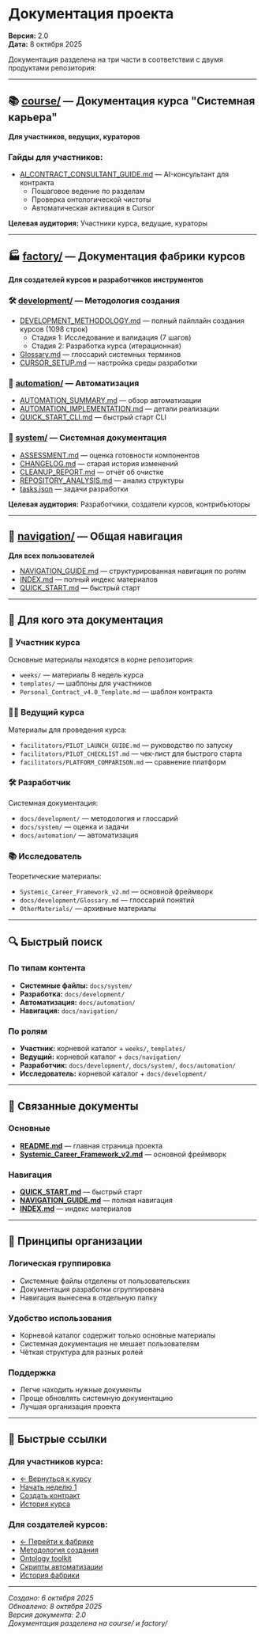 # Документация проекта

**Версия:** 2.0  
**Дата:** 8 октября 2025  

Документация разделена на три части в соответствии с двумя продуктами репозитория:

---

## 📚 [course/](course/) — Документация курса "Системная карьера"

**Для участников, ведущих, кураторов**

### Гайды для участников:
- [AI_CONTRACT_CONSULTANT_GUIDE.md](course/AI_CONTRACT_CONSULTANT_GUIDE.md) — AI-консультант для контракта
  - Пошаговое ведение по разделам
  - Проверка онтологической чистоты
  - Автоматическая активация в Cursor

**Целевая аудитория:** Участники курса, ведущие, кураторы

---

## 🏭 [factory/](factory/) — Документация фабрики курсов

**Для создателей курсов и разработчиков инструментов**

### 🛠️ [development/](factory/development/) — Методология создания
- [DEVELOPMENT_METHODOLOGY.md](factory/development/DEVELOPMENT_METHODOLOGY.md) — полный пайплайн создания курсов (1098 строк)
  - Стадия 1: Исследование и валидация (7 шагов)
  - Стадия 2: Разработка курса (итерационная)
- [Glossary.md](factory/development/Glossary.md) — глоссарий системных терминов
- [CURSOR_SETUP.md](factory/development/CURSOR_SETUP.md) — настройка среды разработки

### 🤖 [automation/](factory/automation/) — Автоматизация
- [AUTOMATION_SUMMARY.md](factory/automation/AUTOMATION_SUMMARY.md) — обзор автоматизации
- [AUTOMATION_IMPLEMENTATION.md](factory/automation/AUTOMATION_IMPLEMENTATION.md) — детали реализации
- [QUICK_START_CLI.md](factory/automation/QUICK_START_CLI.md) — быстрый старт CLI

### 🔧 [system/](factory/system/) — Системная документация
- [ASSESSMENT.md](factory/system/ASSESSMENT.md) — оценка готовности компонентов
- [CHANGELOG.md](factory/system/CHANGELOG.md) — старая история изменений
- [CLEANUP_REPORT.md](factory/system/CLEANUP_REPORT.md) — отчёт об очистке
- [REPOSITORY_ANALYSIS.md](factory/system/REPOSITORY_ANALYSIS.md) — анализ структуры
- [tasks.json](factory/system/tasks.json) — задачи разработки

**Целевая аудитория:** Разработчики, создатели курсов, контрибьюторы

---

## 🧭 [navigation/](navigation/) — Общая навигация

**Для всех пользователей**

- [NAVIGATION_GUIDE.md](navigation/NAVIGATION_GUIDE.md) — структурированная навигация по ролям
- [INDEX.md](navigation/INDEX.md) — полный индекс материалов
- [QUICK_START.md](navigation/QUICK_START.md) — быстрый старт

---

## 🎯 Для кого эта документация

### 👤 Участник курса
Основные материалы находятся в корне репозитория:
- `weeks/` — материалы 8 недель курса
- `templates/` — шаблоны для участников
- `Personal_Contract_v4.0_Template.md` — шаблон контракта

### 👨‍🏫 Ведущий курса
Материалы для проведения курса:
- `facilitators/PILOT_LAUNCH_GUIDE.md` — руководство по запуску
- `facilitators/PILOT_CHECKLIST.md` — чек-лист для быстрого старта
- `facilitators/PLATFORM_COMPARISON.md` — сравнение платформ

### 🛠️ Разработчик
Системная документация:
- `docs/development/` — методология и глоссарий
- `docs/system/` — оценка и задачи
- `docs/automation/` — автоматизация

### 📚 Исследователь
Теоретические материалы:
- `Systemic_Career_Framework_v2.md` — основной фреймворк
- `docs/development/Glossary.md` — глоссарий понятий
- `OtherMaterials/` — архивные материалы

---

## 🔍 Быстрый поиск

### По типам контента
- **Системные файлы:** `docs/system/`
- **Разработка:** `docs/development/`
- **Автоматизация:** `docs/automation/`
- **Навигация:** `docs/navigation/`

### По ролям
- **Участник:** корневой каталог + `weeks/`, `templates/`
- **Ведущий:** корневой каталог + `docs/navigation/`
- **Разработчик:** `docs/development/`, `docs/system/`, `docs/automation/`
- **Исследователь:** корневой каталог + `docs/development/`

---

## 📖 Связанные документы

### Основные
- **[README.md](../README.md)** — главная страница проекта
- **[Systemic_Career_Framework_v2.md](../Systemic_Career_Framework_v2.md)** — основной фреймворк

### Навигация
- **[QUICK_START.md](navigation/QUICK_START.md)** — быстрый старт
- **[NAVIGATION_GUIDE.md](navigation/NAVIGATION_GUIDE.md)** — полная навигация
- **[INDEX.md](navigation/INDEX.md)** — индекс материалов

---

## 🎯 Принципы организации

### Логическая группировка
- Системные файлы отделены от пользовательских
- Документация разработки сгруппирована
- Навигация вынесена в отдельную папку

### Удобство использования
- Корневой каталог содержит только основные материалы
- Системная документация не мешает пользователям
- Чёткая структура для разных ролей

### Поддержка
- Легче находить нужные документы
- Проще обновлять системную документацию
- Лучшая организация проекта

---

## 🔗 Быстрые ссылки

### Для участников курса:
- [← Вернуться к курсу](../README.md)
- [Начать неделю 1](../weeks/Week_01_Foundation_v2.md)
- [Создать контракт](../templates/Personal_Contract_v1.0_Week1_Template.md)
- [История курса](../COURSE_CHANGELOG.md)

### Для создателей курсов:
- [← Перейти к фабрике](../FACTORY_README.md)
- [Методология создания](factory/development/DEVELOPMENT_METHODOLOGY.md)
- [Ontology toolkit](../ontology_toolkit/README.md)
- [Скрипты автоматизации](../scripts/README.md)
- [История фабрики](../FACTORY_CHANGELOG.md)

---

*Создано: 6 октября 2025*  
*Обновлено: 8 октября 2025*  
*Версия документа: 2.0*  
*Документация разделена на course/ и factory/*
